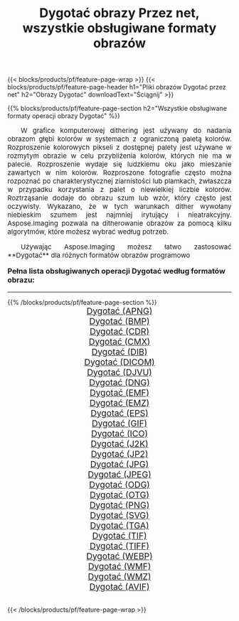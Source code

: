 ﻿---
title: Dygotać obrazy Przez net, wszystkie obsługiwane formaty obrazów 
weight: 3920
url: /pl/net/dither/ 
lang: pl
langdirlevel: 2
locales: zh-hans,ja,it,ru,de,es,fr,nl,id,lt,pl,pt,vi,tr,ko,zh-hant,ar,hi,th,sv,cs,uk,he
description: Używając Aspose.Imaging możesz łatwo Dygotać obrazy Via net
---

{{< blocks/products/pf/feature-page-wrap >}}
{{< blocks/products/pf/feature-page-header h1="Pliki obrazów Dygotać przez net" h2="Obrazy Dygotać" downloadText="Ściągnij" >}}


{{% blocks/products/pf/feature-page-section  h2="Wszystkie obsługiwane formaty operacji obrazy Dygotać" %}}
<p align="justify" style="text-indent:2em;font-size:15px;">
W grafice komputerowej dithering jest używany do nadania obrazom głębi kolorów w systemach z ograniczoną paletą kolorów. Rozproszenie kolorowych pikseli z dostępnej palety jest używane w rozmytym obrazie w celu przybliżenia kolorów, których nie ma w palecie. Rozproszenie wydaje się ludzkiemu oku jako mieszanie zawartych w nim kolorów. Rozproszone fotografie często można rozpoznać po charakterystycznej ziarnistości lub plamkach, zwłaszcza w przypadku korzystania z palet o niewielkiej liczbie kolorów. Roztrząsanie dodaje do obrazu szum lub wzór, który często jest oczywisty. Wykazano, że w tych warunkach dither wywołany niebieskim szumem jest najmniej irytujący i nieatrakcyjny. Aspose.Imaging pozwala na ditherowanie obrazów za pomocą kilku algorytmów, które możesz wybrać według potrzeb.
</p>
<p align="justify" style="text-indent:2em;font-size:15px;">
Używając Aspose.Imaging możesz łatwo zastosować **Dygotać** dla różnych formatów obrazów programowo
</p>
<h3 style="margin-top:16px;">
Pełna lista obsługiwanych operacji Dygotać według formatów obrazu:
</h3>
<hr/>
{{% /blocks/products/pf/feature-page-section %}}
<div class="container-fluid productfamilypage bg-gray">
    <div class="convertypes bg-gray agp-content section">
        <div class="container">
		<div class="row other-converters" style="gap: 10px;font-size: 19px;text-align:center;">
		    <div class='col-md-3 other-converter remove-lp remove-rp'><a href="/imaging/pl/net/dither/apng/" style="padding:15px;">Dygotać (APNG)</a></div><div class='col-md-3 other-converter remove-lp remove-rp'><a href="/imaging/pl/net/dither/bmp/" style="padding:15px;">Dygotać (BMP)</a></div><div class='col-md-3 other-converter remove-lp remove-rp'><a href="/imaging/pl/net/dither/cdr/" style="padding:15px;">Dygotać (CDR)</a></div><div class='col-md-3 other-converter remove-lp remove-rp'><a href="/imaging/pl/net/dither/cmx/" style="padding:15px;">Dygotać (CMX)</a></div><div class='col-md-3 other-converter remove-lp remove-rp'><a href="/imaging/pl/net/dither/dib/" style="padding:15px;">Dygotać (DIB)</a></div><div class='col-md-3 other-converter remove-lp remove-rp'><a href="/imaging/pl/net/dither/dicom/" style="padding:15px;">Dygotać (DICOM)</a></div><div class='col-md-3 other-converter remove-lp remove-rp'><a href="/imaging/pl/net/dither/djvu/" style="padding:15px;">Dygotać (DJVU)</a></div><div class='col-md-3 other-converter remove-lp remove-rp'><a href="/imaging/pl/net/dither/dng/" style="padding:15px;">Dygotać (DNG)</a></div><div class='col-md-3 other-converter remove-lp remove-rp'><a href="/imaging/pl/net/dither/emf/" style="padding:15px;">Dygotać (EMF)</a></div><div class='col-md-3 other-converter remove-lp remove-rp'><a href="/imaging/pl/net/dither/emz/" style="padding:15px;">Dygotać (EMZ)</a></div><div class='col-md-3 other-converter remove-lp remove-rp'><a href="/imaging/pl/net/dither/eps/" style="padding:15px;">Dygotać (EPS)</a></div><div class='col-md-3 other-converter remove-lp remove-rp'><a href="/imaging/pl/net/dither/gif/" style="padding:15px;">Dygotać (GIF)</a></div><div class='col-md-3 other-converter remove-lp remove-rp'><a href="/imaging/pl/net/dither/ico/" style="padding:15px;">Dygotać (ICO)</a></div><div class='col-md-3 other-converter remove-lp remove-rp'><a href="/imaging/pl/net/dither/j2k/" style="padding:15px;">Dygotać (J2K)</a></div><div class='col-md-3 other-converter remove-lp remove-rp'><a href="/imaging/pl/net/dither/jp2/" style="padding:15px;">Dygotać (JP2)</a></div><div class='col-md-3 other-converter remove-lp remove-rp'><a href="/imaging/pl/net/dither/jpg/" style="padding:15px;">Dygotać (JPG)</a></div><div class='col-md-3 other-converter remove-lp remove-rp'><a href="/imaging/pl/net/dither/jpeg/" style="padding:15px;">Dygotać (JPEG)</a></div><div class='col-md-3 other-converter remove-lp remove-rp'><a href="/imaging/pl/net/dither/odg/" style="padding:15px;">Dygotać (ODG)</a></div><div class='col-md-3 other-converter remove-lp remove-rp'><a href="/imaging/pl/net/dither/otg/" style="padding:15px;">Dygotać (OTG)</a></div><div class='col-md-3 other-converter remove-lp remove-rp'><a href="/imaging/pl/net/dither/png/" style="padding:15px;">Dygotać (PNG)</a></div><div class='col-md-3 other-converter remove-lp remove-rp'><a href="/imaging/pl/net/dither/svg/" style="padding:15px;">Dygotać (SVG)</a></div><div class='col-md-3 other-converter remove-lp remove-rp'><a href="/imaging/pl/net/dither/tga/" style="padding:15px;">Dygotać (TGA)</a></div><div class='col-md-3 other-converter remove-lp remove-rp'><a href="/imaging/pl/net/dither/tif/" style="padding:15px;">Dygotać (TIF)</a></div><div class='col-md-3 other-converter remove-lp remove-rp'><a href="/imaging/pl/net/dither/tiff/" style="padding:15px;">Dygotać (TIFF)</a></div><div class='col-md-3 other-converter remove-lp remove-rp'><a href="/imaging/pl/net/dither/webp/" style="padding:15px;">Dygotać (WEBP)</a></div><div class='col-md-3 other-converter remove-lp remove-rp'><a href="/imaging/pl/net/dither/wmf/" style="padding:15px;">Dygotać (WMF)</a></div><div class='col-md-3 other-converter remove-lp remove-rp'><a href="/imaging/pl/net/dither/wmz/" style="padding:15px;">Dygotać (WMZ)</a></div><div class='col-md-3 other-converter remove-lp remove-rp'><a href="/imaging/pl/net/dither/avif/" style="padding:15px;">Dygotać (AVIF)</a></div>
                </div>
        </div>
    </div>
</div>
<br/>

{{< /blocks/products/pf/feature-page-wrap >}}
